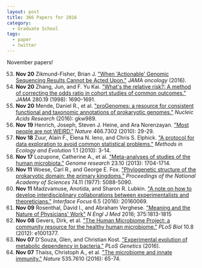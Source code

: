 ```yaml
---
layout: post
title: 366 Papers for 2016
category:
  - Graduate School
tags:
  - paper
  - twitter
---
```


November papers!

<!--break-->

53. **Nov 20** Zikmund-Fisher, Brian J. ["When 'Actionable' Genomic Sequencing
    Results Cannot be Acted Upon."][nov20zik] *JAMA oncology* (2016).
52. **Nov 20** Zhang, Jun, and F. Yu Kai. ["What's the relative risk?: A method
    of correcting the odds ratio in cohort studies of common
    outcomes."][nov20zhang] *JAMA* 280.19 (1998): 1690-1691.
51. **Nov 20** Mende, Daniel R., et al. ["proGenomes: a resource for consistent
    functional and taxonomic annotations of prokaryotic genomes."][nov20mende]
    *Nucleic Acids Research* (2016): gkw989.
50. **Nov 19** Henrich, Joseph, Steven J. Heine, and Ara Norenzayan. ["Most
    people are not WEIRD."][nov19henrich] *Nature* 466.7302 (2010): 29-29.
49. **Nov 18** Zuur, Alain F., Elena N. Ieno, and Chris S. Elphick. ["A protocol
    for data exploration to avoid common statistical problems."][nov18zuur]
    *Methods in Ecology and Evolution* 1.1 (2010): 3-14.
48. **Nov 17** Lozupone, Catherine A., et al. ["Meta-analyses of studies of the
    human microbiota."][nov17lozu] *Genome research* 23.10 (2013): 1704-1714.
47. **Nov 11** Woese, Carl R., and George E. Fox. ["Phylogenetic structure of
    the prokaryotic domain: the primary kingdoms."][nov11woese] *Proceedings of
    the National Academy of Sciences* 74.11 (1977): 5088-5090.
46. **Nov 11** Madzvamuse, Anotida, and Sharon R. Lubkin. ["A note on how to
    develop interdisciplinary collaborations between experimentalists and
    theoreticians."][nov11mad] *Interface Focus* 6.5 (2016): 20160069.
45. **Nov 09** Rosenthal, David I., and Abraham Verghese. ["Meaning and the
    Nature of Physicians' Work"][nov09rosenthal] *N Engl J Med* 2016; 375:1813-1815
44. **Nov 08** Gevers, Dirk, et al. ["The Human Microbiome Project: a community
    resource for the healthy human microbiome."][nov08gevers] *PLoS Biol* 10.8
    (2012): e1001377.
43. **Nov 07** D'Souza, Glen, and Christian Kost. ["Experimental evolution of
    metabolic dependency in bacteria."][nov07glen] *PLoS Genetics* (2016).
42. **Nov 07** Thaiss, Christoph A., et al. ["The microbiome and innate
    immunity."][nov07thaiss] *Nature* 535.7610 (2016): 65-74.

[nov20zik]: https://doi.org/10.1001/jamaoncol.2016.3283
[nov20zhang]: https://doi.org/10.1001/jama.280.19.1690
[nov20mende]: https://doi.org/10.1093/nar/gkw989
[nov19henrich]: https://doi.org/10.1038/466029a
[nov18zuur]: https://doi.org/10.1111/j.2041-210X.2009.00001.x
[nov17lozu]: https://doi.org/10.1101/gr.151803.112
[nov11woese]: https://doi.org/10.1073/pnas.74.11.5088
[nov11mad]: https://doi.org/10.1098/rsfs.2016.0069
[nov09rosenthal]: https://doi.org/10.1056/NEJMp1609055
[nov08gevers]: http://dx.doi.org/10.1371/journal.pbio.1001377
[nov07glen]: http://dx.doi.org/10.1371/journal.pgen.1006364
[nov07thaiss]: http://www.nature.com/nature/journal/v535/n7610/abs/nature18847.html
